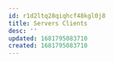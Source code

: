 ```yaml
---
id: r1d2ltq28qiqhcf48kgl0j8
title: Servers Clients
desc: ''
updated: 1681795083710
created: 1681795083710
---
```

